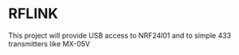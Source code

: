 RFLINK
==============

This project will provide USB access to
NRF24l01 and to simple 433 transmitters like MX-05V

